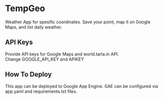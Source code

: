 # TempGeo
Weather App for spesific coordinates. Save your point, map it on Google Maps, and list daily weather.  
## API Keys
Provide API keys for Google Maps and world.tarla.in API.  
Change GOOGLE_API_KEY and APIKEY  
## How To Deploy
This app can be deployed to Google App Engine. GAE can be configured via app.yaml and requirements.txt files.
